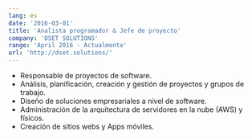 ```yaml
---
lang: es
date: '2016-03-01'
title: 'Analista programador & Jefe de proyecto'
company: 'DSET SOLUTIONS'
range: 'April 2016 - Actualmente'
url: 'http://dset.solutions/'
---
```


- Responsable de proyectos de software.
- Análisis, planificación, creación y gestión de proyectos y grupos de trabajo.
- Diseño de soluciones empresariales a nivel de software.
- Administración de la arquitectura de servidores en la nube (AWS) y físicos.
- Creación de sitios webs y Apps móviles.